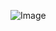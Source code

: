 ![Image](https://github.com/AlenaNadezhkina/ima/blob/master/492293829-4a567e9e-23d4-4f8f-8a95-723e795c7e02.png)

